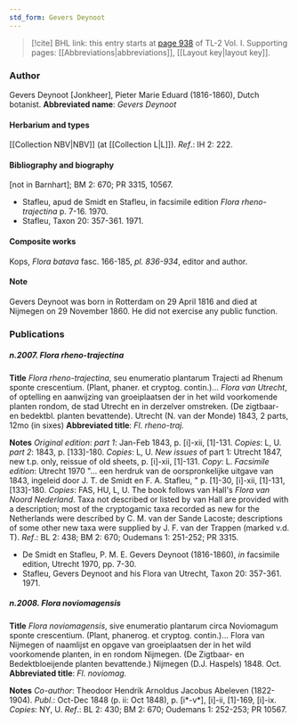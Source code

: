 ```yaml
---
std_form: Gevers Deynoot
---
```


> [!cite] BHL link: this entry starts at [page 938](https://www.biodiversitylibrary.org/page/33121069) of TL-2 Vol. I.
> Supporting pages: [[Abbreviations|abbreviations]], [[Layout key|layout key]].

### Author

Gevers Deynoot \[Jonkheer\], Pieter Marie Eduard (1816-1860), Dutch botanist. 
**Abbreviated name**: *Gevers Deynoot*

#### Herbarium and types

[[Collection NBV|NBV]] (at [[Collection L|L]]).
*Ref*.: IH 2: 222.

#### Bibliography and biography

\[not in Barnhart\]; BM 2: 670; PR 3315, 10567.
- Stafleu, apud de Smidt en Stafleu, in facsimile edition *Flora rheno-trajectina* p. 7-16. 1970.
- Stafleu, Taxon 20: 357-361. 1971.

#### Composite works

Kops, *Flora batava* fasc. 166-185, *pl. 836-934*, editor and author.

#### Note

Gevers Deynoot was born in Rotterdam on 29 April 1816 and died at Nijmegen on 29 November 1860. He did not exercise any public function.

### Publications

##### n.2007. Flora rheno-trajectina

**Title**
*Flora rheno-trajectina*, seu enumeratio plantarum Trajecti ad Rhenum sponte crescentium. (Plant, phaner. et cryptog. contin.)... *Flora van Utrecht*, of optelling en aanwijzing van groeiplaatsen der in het wild voorkomende planten rondom, de stad Utrecht en in derzelver omstreken. (De zigtbaar- en bedektbl. planten bevattende). Utrecht (N. van der Monde) 1843, 2 parts, 12mo (in sixes)
**Abbreviated title**: *Fl. rheno-traj.*

**Notes**
*Original edition*: *part 1*: Jan-Feb 1843, p. \[i\]-xii, \[1\]-131. *Copies*: L, U.
*part 2*: 1843, p. \[133\]-180. *Copies*: L, U.
*New issues* of part 1: Utrecht 1847, new t.p. only, reissue of old sheets, p. \[i\]-xii, \[1\]-131.
*Copy*: L.
*Facsimile edition*: Utrecht 1970 "... een herdruk van de oorspronkelijke uitgave van 1843, ingeleid door J. T. de Smidt en F. A. Stafleu, " p. \[1\]-30, \[i\]-xii, \[1\]-131, \[133\]-180.
*Copies*: FAS, HU, L, U.
The book follows van Hall's *Flora van Noord Nederland*. Taxa not described or listed by van Hall are provided with a description; most of the cryptogamic taxa recorded as new for the Netherlands were described by C. M. van der Sande Lacoste; descriptions of some other new taxa were supplied by J. F. van der Trappen (marked v.d. T).
*Ref*.: BL 2: 438; BM 2: 670; Oudemans 1: 251-252; PR 3315.
- De Smidt en Stafleu, P. M. E. Gevers Deynoot (1816-1860), *in* facsimile edition, Utrecht 1970, pp. 7-30.
- Stafleu, Gevers Deynoot and his Flora van Utrecht, Taxon 20: 357-361. 1971.

##### n.2008. Flora noviomagensis

**Title**
*Flora noviomagensis*, sive enumeratio plantarum circa Noviomagum sponte crescentium. (Plant, phanerog. et cryptog. contin.)... Flora van Nijmegen of naamlijst en opgave van groeiplaatsen der in het wild voorkomende planten, in en rondom Nijmegen. (De Zigtbaar- en Bedektbloeijende planten bevattende.) Nijmegen (D.J. Haspels) 1848. Oct.
**Abbreviated title**: *Fl. noviomag.*

**Notes**
*Co-author*: Theodoor Hendrik Arnoldus Jacobus Abeleven (1822-1904).
*Publ*.: Oct-Dec 1848 (p. ii: Oct 1848), p. \[i\*-v\*\], \[i\]-ii, \[1\]-169, \[i\]-ix. *Copies*: NY, U.
*Ref*.: BL 2: 430; BM 2: 670; Oudemans 1: 252-253; PR 10567.


